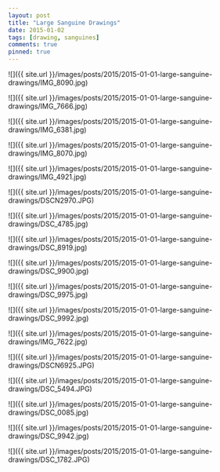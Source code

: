 ```yaml
---
layout: post
title: "Large Sanguine Drawings"
date: 2015-01-02
tags: [drawing, sanguines]
comments: true
pinned: true
---
```

![]({{ site.url }}/images/posts/2015/2015-01-01-large-sanguine-drawings/IMG_8090.jpg)

![]({{ site.url }}/images/posts/2015/2015-01-01-large-sanguine-drawings/IMG_7666.jpg)

![]({{ site.url }}/images/posts/2015/2015-01-01-large-sanguine-drawings/IMG_6381.jpg)

![]({{ site.url }}/images/posts/2015/2015-01-01-large-sanguine-drawings/IMG_8070.jpg)

![]({{ site.url }}/images/posts/2015/2015-01-01-large-sanguine-drawings/IMG_4921.jpg)

![]({{ site.url }}/images/posts/2015/2015-01-01-large-sanguine-drawings/DSCN2970.JPG)

![]({{ site.url }}/images/posts/2015/2015-01-01-large-sanguine-drawings/DSC_4785.jpg)

![]({{ site.url }}/images/posts/2015/2015-01-01-large-sanguine-drawings/DSC_8919.jpg)

![]({{ site.url }}/images/posts/2015/2015-01-01-large-sanguine-drawings/DSC_9900.jpg)

![]({{ site.url }}/images/posts/2015/2015-01-01-large-sanguine-drawings/DSC_9975.jpg)

![]({{ site.url }}/images/posts/2015/2015-01-01-large-sanguine-drawings/DSC_9992.jpg)

![]({{ site.url }}/images/posts/2015/2015-01-01-large-sanguine-drawings/IMG_7622.jpg)

![]({{ site.url }}/images/posts/2015/2015-01-01-large-sanguine-drawings/DSCN6925.JPG)

![]({{ site.url }}/images/posts/2015/2015-01-01-large-sanguine-drawings/DSC_5494.JPG)

![]({{ site.url }}/images/posts/2015/2015-01-01-large-sanguine-drawings/DSC_0085.jpg)

![]({{ site.url }}/images/posts/2015/2015-01-01-large-sanguine-drawings/DSC_9942.jpg)

![]({{ site.url }}/images/posts/2015/2015-01-01-large-sanguine-drawings/DSC_1782.JPG)
